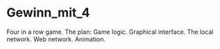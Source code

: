 # Gewinn_mit_4
Four in a row game.
The plan:
Game logic.
Graphical interface.
The local network.
Web network.
Animation.
